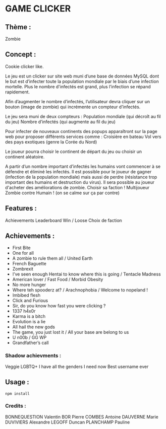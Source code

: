 # GAME CLICKER
## Thème :
Zombie

## Concept :
Cookie clicker like.

Le jeu est un clicker sur site web muni d’une base de données MySQL dont le but est d’infecter toute la population mondiale par le biais d’une infection mortelle. Plus le nombre d'infectés est grand, plus l’infection se répand rapidement.

Afin d’augmenter le nombre d’infectés, l’utilisateur devra cliquer sur un bouton (image de zombie) qui incrémente un compteur d’infectés.

Le jeu sera muni de deux compteurs : 
Population mondiale (qui décroît au fil du jeu)
Nombre d’infectés (qui augmente au fil du jeu)

Pour infecter de nouveaux continents des popups apparaîtront sur la page web pour proposer différents services comme :
Croisière en bateau
Vol vers des pays exotiques (genre la Corée du Nord)

Le joueur pourra choisir le continent de départ du jeu ou choisir un continent aléatoire.

A partir d’un nombre important d’infectés les humains vont commencer à se défendre et éliminé les infectés.
Il est possible pour le joueur de gagner (infection de la population mondiale) mais aussi de perdre (résistance trop important des humains et destruction du virus).
Il sera possible au joueur d'acheter des améliorations de zombie. 
Choisir sa faction ! Multijoueur Zombie contre Humain ! (on se calme sur ça par contre)

## Features :
Achievements
Leaderboard 
Win / Loose
Choix de faction

## Achievements :
* First Bite
* One for all
* A zombie to rule them all / United Earth
* French Baguette
* Zombrexit
* I’ve seen enough Hentai to know where this is going / Tentacle Madness
* American lover / Fast Food / Morbid Obesity
* No more hunger
* Where teh spooderz at? / Arachnophobia / Welcome to nopeland !
* Imbibed flesh
* Click and Furious
* Sir, do you know how fast you were clicking ?
* 1337 h4x0r
* Karma is a bitch
* Evolution is a lie
* All hail the new gods
* The game, you just lost it / All your base are belong to us
* U n00b / GG WP
* Grandfather’s call

### Shadow achievments : 
Veggie
LGBTQ+
I have all the genders I need now
Best username ever

## Usage :
`npm install`

### Credits :
BONNEQUESTION Valentin
BOR Pierre
COMBES Antoine
DAUVERNE Marie
DUVIVIERS Alexandre
LEGOFF Duncan
PLANCHAMP Pauline